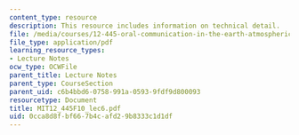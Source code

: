 ```yaml
---
content_type: resource
description: This resource includes information on technical detail.
file: /media/courses/12-445-oral-communication-in-the-earth-atmospheric-and-planetary-sciences-fall-2010/0cca8d8fbf667b4cafd29b8333c1d1df_MIT12_445F10_lec6.pdf
file_type: application/pdf
learning_resource_types:
- Lecture Notes
ocw_type: OCWFile
parent_title: Lecture Notes
parent_type: CourseSection
parent_uid: c6b4bbd6-0758-991a-0593-9fdf9d800093
resourcetype: Document
title: MIT12_445F10_lec6.pdf
uid: 0cca8d8f-bf66-7b4c-afd2-9b8333c1d1df
---
```

